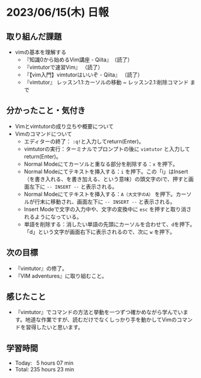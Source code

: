 # 2023/06/15(木) 日報
## 取り組んだ課題
- vimの基本を理解する
  - 『知識0から始めるVim講座 - Qiita』　（読了）
  - 『vimtutorで速習Vim』 （読了）
  - 『【vim入門】vimtutorはいいぞ - Qiita』 （読了）
  - 『vimtutor』 レッスン1.1:カーソルの移動 ~ レッスン2.1:削除コマンド まで

## 分かったこと・気付き
- Vimとvimtutorの成り立ちや概要について
- Vimのコマンドについて
  - エディターの終了： `:q!`と入力してreturn(Enter)。
  - vimtutorの実行：ターミナルでプロンプトの後に `vimtutor` と入力してreturn(Enter)。
  - Normal Modeにてカーソルと重なる部分を削除する：`x` を押下。
  - Normal Modeにてテキストを挿入する：`i` を押下。この「i」はInsert（を書き入れる、を書き加える、という意味）の頭文字のiで、押すと画面左下に `-- INSERT --` と表示される。
  - Normal Modeにてテキストを挿入する：`A（大文字のA）` を押下。カーソルが行末に移動され、画面左下に `-- INSERT --` と表示される。
  - Insert Modeで文字の入力中や、文字の変換中に `esc` を押すと取り消されるようになっている。
  - 単語を削除する：消したい単語の先頭にカーソルを合わせて、`d`を押下。「d」という文字が画面右下に表示されるので、次に `w` を押下。

## 次の目標
- 『vimtutor』の修了。
- 『VIM adventures』に取り組むこと。

## 感じたこと
- 『vimtutor』でコマンドの方法と挙動を一つずつ確かめながら学んでいます。地道な作業ですが、読むだけでなくしっかり手を動かしてVimのコマンドを習得したいと思います。

## 学習時間
- Today:&nbsp;&nbsp; 5 hours 07 min
- Total: 235 hours 23 min
